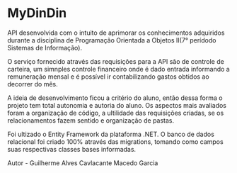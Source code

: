# MyDinDin
API desenvolvida com o intuito de aprimorar os conhecimentos adquiridos durante a disciplina de Programação Orientada a Objetos II(7° perídodo Sistemas de Informação).

O serviço fornecido através das requisições para a API são de controle de carteira, um simnples controle financeiro onde é dado entrada informando a remuneração mensal e é possível ir contabilizando
gastos obtidos ao decorrer do mês.

A ideia de desenvolvimento ficou a critério do aluno, então dessa forma o projeto tem total autonomia e autoria do aluno.
Os aspectos mais avaliados foram a organização de código, a ultilidade das requisições criadas, se os relacionamentos fazem sentido e organização de pastas.

Foi ultizado o Entity Framework da plataforma .NET.
O banco de dados relacional foi criado 100% através das migrations, tomando como campos suas respectivas classes bases informadas.


Autor - Guilherme Alves Cavlacante Macedo Garcia 
